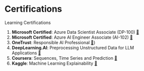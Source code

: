 # Certifications
Learning Certifications

1. **Microsoft Certified**: Azure Data Scientist Associate (DP-100) [🔗](https://learn.microsoft.com/en-us/users/akashmathur-5029/credentials/68eed45d52b33edc?ref=https%3A%2F%2Fwww.linkedin.com%2F)
2. **Microsoft Certified**: Azure AI Engineer Associate (AI-102) [🔗](https://learn.microsoft.com/api/credentials/share/en-us/AkashMathur-5029/9EB34A1401DF60D0?sharingId=F26FA7C091867CDB)
3. **OneTrust**: Responsible AI Professional [🔗](https://www.credly.com/badges/48456a90-34c0-446b-85eb-473a25fcac3f/public_url))
4. **DeepLearning.AI**: Preprocessing Unstructured Data for LLM Applications [🔗](https://learn.deeplearning.ai/accomplishments/485fd8a6-b200-418a-aae8-a0fc6ec928c2?usp=sharing)
5. **Coursera**: Sequences, Time Series and Prediction [🔗](https://www.coursera.org/account/accomplishments/certificate/K5QT3E89VUPG)
6. **Kaggle**: Machine Learning Explainability [🔗](https://github.com/akashmathur-2212/Certifications/assets/63149422/4fff497d-0ada-4176-a387-ff2104d1d16a)
